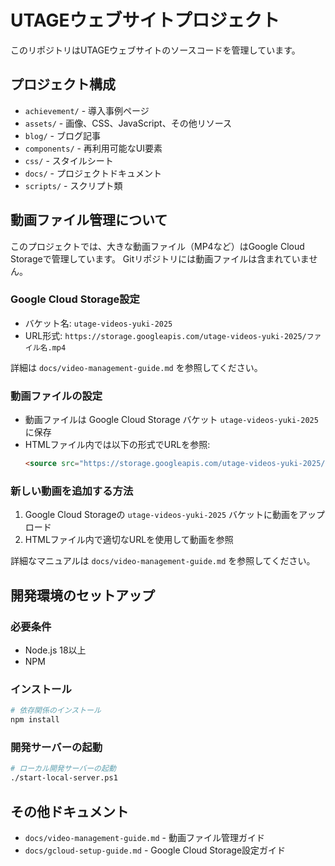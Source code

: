 # UTAGEウェブサイトプロジェクト

このリポジトリはUTAGEウェブサイトのソースコードを管理しています。

## プロジェクト構成

- `achievement/` - 導入事例ページ
- `assets/` - 画像、CSS、JavaScript、その他リソース
- `blog/` - ブログ記事
- `components/` - 再利用可能なUI要素
- `css/` - スタイルシート
- `docs/` - プロジェクトドキュメント
- `scripts/` - スクリプト類

## 動画ファイル管理について

このプロジェクトでは、大きな動画ファイル（MP4など）はGoogle Cloud Storageで管理しています。
Gitリポジトリには動画ファイルは含まれていません。

### Google Cloud Storage設定
- バケット名: `utage-videos-yuki-2025`
- URL形式: `https://storage.googleapis.com/utage-videos-yuki-2025/ファイル名.mp4`

詳細は `docs/video-management-guide.md` を参照してください。

### 動画ファイルの設定

- 動画ファイルは Google Cloud Storage バケット `utage-videos-yuki-2025` に保存
- HTMLファイル内では以下の形式でURLを参照:
  ```html
  <source src="https://storage.googleapis.com/utage-videos-yuki-2025/ファイル名.mp4" type="video/mp4">
  ```

### 新しい動画を追加する方法

1. Google Cloud Storageの `utage-videos-yuki-2025` バケットに動画をアップロード
2. HTMLファイル内で適切なURLを使用して動画を参照

詳細なマニュアルは `docs/video-management-guide.md` を参照してください。

## 開発環境のセットアップ

### 必要条件

- Node.js 18以上
- NPM

### インストール

```bash
# 依存関係のインストール
npm install
```

### 開発サーバーの起動

```bash
# ローカル開発サーバーの起動
./start-local-server.ps1
```

## その他ドキュメント

- `docs/video-management-guide.md` - 動画ファイル管理ガイド
- `docs/gcloud-setup-guide.md` - Google Cloud Storage設定ガイド
